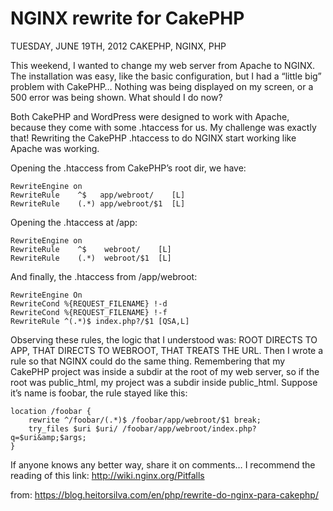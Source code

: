 # NGINX rewrite for CakePHP
TUESDAY, JUNE 19TH, 2012	CAKEPHP, NGINX, PHP

This weekend, I wanted to change my web server from Apache to NGINX. The installation was easy, like the basic configuration, but I had a “little big” problem with CakePHP… Nothing was being displayed on my screen, or a 500 error was being shown. What should I do now?

Both CakePHP and WordPress were designed to work with Apache, because they come with some .htaccess for us. My challenge was exactly that! Rewriting the CakePHP .htaccess to do NGINX start working like Apache was working.

Opening the .htaccess from CakePHP’s root dir, we have:

```
RewriteEngine on
RewriteRule    ^$   app/webroot/    [L]
RewriteRule    (.*) app/webroot/$1  [L]
```

Opening the .htaccess at /app:

```
RewriteEngine on
RewriteRule    ^$    webroot/    [L]
RewriteRule    (.*)  webroot/$1  [L]
```

And finally, the .htaccess from /app/webroot:

```
RewriteEngine On
RewriteCond %{REQUEST_FILENAME} !-d
RewriteCond %{REQUEST_FILENAME} !-f
RewriteRule ^(.*)$ index.php?/$1 [QSA,L]
```

Observing these rules, the logic that I understood was: ROOT DIRECTS TO APP, THAT DIRECTS TO WEBROOT, THAT TREATS THE URL. Then I wrote a rule so that NGINX could do the same thing. Remembering that my CakePHP project was inside a subdir at the root of my web server, so if the root was public_html, my project was a subdir inside public_html. Suppose it’s name is foobar, the rule stayed like this:

```
location /foobar {
    rewrite ^/foobar/(.*)$ /foobar/app/webroot/$1 break;
    try_files $uri $uri/ /foobar/app/webroot/index.php?q=$uri&amp;$args;
}
```

If anyone knows any better way, share it on comments… I recommend the reading of this link: http://wiki.nginx.org/Pitfalls

from: https://blog.heitorsilva.com/en/php/rewrite-do-nginx-para-cakephp/





